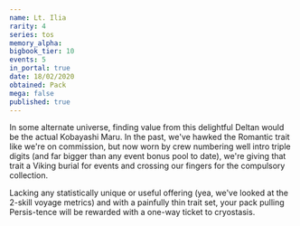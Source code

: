 ```yaml
---
name: Lt. Ilia
rarity: 4
series: tos
memory_alpha:
bigbook_tier: 10
events: 5
in_portal: true
date: 18/02/2020
obtained: Pack
mega: false
published: true
---
```


In some alternate universe, finding value from this delightful Deltan would be the actual Kobayashi Maru. In the past, we've hawked the Romantic trait like we're on commission, but now worn by crew numbering well intro triple digits (and far bigger than any event bonus pool to date), we're giving that trait a Viking burial for events and crossing our fingers for the compulsory collection.

Lacking any statistically unique or useful offering (yea, we've looked at the 2-skill voyage metrics) and with a painfully thin trait set, your pack pulling Persis-tence will be rewarded with a one-way ticket to cryostasis.
